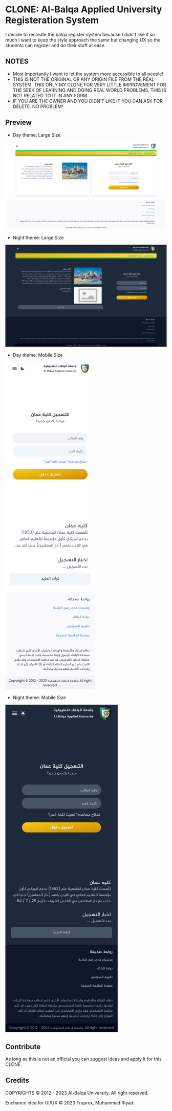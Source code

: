# CLONE: Al-Balqa Applied University Registeration System

I decide to recreate the balqa register system because I didn't like it so much I want to keep the style approach the same but changing UX so the students can register and do their stuff at ease.

## NOTES

- Most importantly I want to let the system more accessible to all people!
- THIS IS NOT THE ORIGINAL OR ANY ORIGIN FILE FROM THE REAL SYSTEM, THIS ONLY MY CLONE FOR VERY LITTLE IMPROVEMENT FOR THE SEEK OF LEARNING AND DOING REAL WORLD PROBLEMS, THIS IS NOT RELATED TO IT IN ANY FORM.
- IF YOU ARE THE OWNER AND YOU DIDN'T LIKE IT YOU CAN ASK FOR DELETE. NO PROBLEM!
 
## Preview

- Day theme: Large Size

![Day theme](https://github.com/muhammadriy3d/al-balqa-applied-university-register/blob/main/docs/DesktopUI/day/Amman_Regester_System.png?raw=true)

- Night theme: Large Size

![Night theme](https://github.com/muhammadriy3d/al-balqa-applied-university-register/blob/main/docs/DesktopUI/night/Amman_Register_System.png?raw=true)

- Day theme: Mobile Size

![Day theme](https://github.com/muhammadriy3d/al-balqa-applied-university-register/blob/main/docs/MobileUI/day/Amman_Register_System.png?raw=true)

- Night theme: Mobile Size

![Night theme](https://github.com/muhammadriy3d/al-balqa-applied-university-register/blob/main/docs/MobileUI/night/Amman_Register_System.png?raw=true)

## Contribute

As long as this is not an official you can suggest ideas and apply it for this CLONE.

## Credits

COPYRIGHTS © 2012 - 2023 Al-Balqa University, All right reserved.

Enchance idea for UI/UX © 2023 Truprox, Muhammad Riyad.
